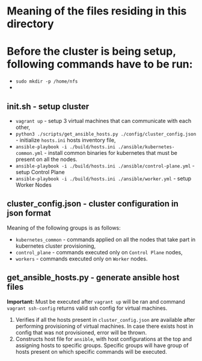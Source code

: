 # Meaning of the files residing in this directory

# Before the cluster is being setup, following commands have to be run:
- `sudo mkdir -p /home/nfs`
- 


## init.sh - setup cluster
- `vagrant up` - setup 3 virtual machines that can communicate with each other,
- `python3 ./scripts/get_ansible_hosts.py ./config/cluster_config.json` - initialize `hosts.ini` hosts inventory file,
- `ansible-playbook -i ./build/hosts.ini ./ansible/kubernetes-common.yml` - install common binaries for kubernetes that must be present on all the nodes.
- `ansible-playbook -i ./build/hosts.ini ./ansible/control-plane.yml` - setup Control Plane
- `ansible-playbook -i ./build/hosts.ini ./ansible/worker.yml` - setup Worker Nodes

## cluster_config.json - cluster configuration in json format
Meaning of the following groups is as follows:
- `kubernetes_common` - commands applied on all the nodes that take part in kubernetes cluster provisioning,
- `control_plane` - commands executed only on `Control Plane` nodes,
- `workers` - commands executed only on `Worker` nodes.


## get_ansible_hosts.py - generate ansible host files
__Important:__ Must be executed after `vagrant up` will be ran and command `vagrant ssh-config` returns valid ssh config for virtual machines.

1) Verifies if all the hosts present in `cluster_config.json` are available after performing provisioning of virtual machines. In case there exists host in config that was not provisioned, error will be thrown.
2) Constructs host file for `ansible`, with host configurations at the top and assigning hosts to specific groups. Specific groups will have group of hosts present on which specific commands will be executed.
